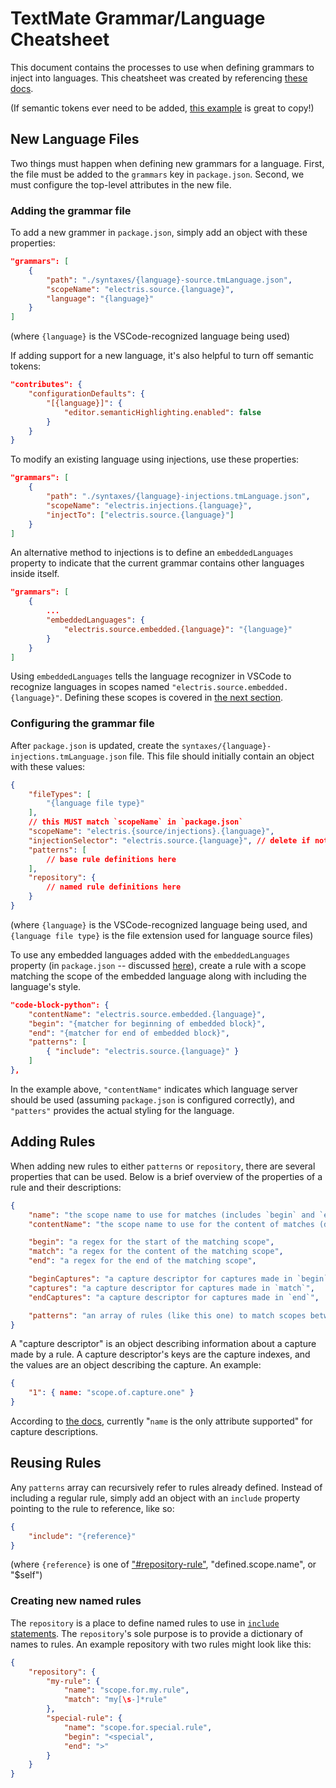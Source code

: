 # TextMate Grammar/Language Cheatsheet
This document contains the processes to use when defining grammars to inject into languages. This cheatsheet was created by referencing [these docs](https://macromates.com/manual/en/language_grammars).

(If semantic tokens ever need to be added, [this example](https://github.com/microsoft/vscode-extension-samples/tree/main/semantic-tokens-sample) is great to copy!)


## New Language Files
Two things must happen when defining new grammars for a language. First, the file must be added to the `grammars` key in `package.json`. Second, we must configure the top-level attributes in the new file.

### Adding the grammar file
To add a new grammer in `package.json`, simply add an object with these properties:

``` json
"grammars": [
    {
        "path": "./syntaxes/{language}-source.tmLanguage.json",
        "scopeName": "electris.source.{language}",
        "language": "{language}"
    }
]
```

(where `{language}` is the VSCode-recognized language being used)

If adding support for a new language, it's also helpful to turn off semantic tokens:

``` json
"contributes": {
    "configurationDefaults": {
        "[{language}]": {
            "editor.semanticHighlighting.enabled": false
        }
    }
}
```

To modify an existing language using injections, use these properties:

``` json
"grammars": [
    {
        "path": "./syntaxes/{language}-injections.tmLanguage.json",
        "scopeName": "electris.injections.{language}",
        "injectTo": ["electris.source.{language}"]
    }
]
```

An alternative method to injections is to define an `embeddedLanguages` property to indicate that the current grammar contains other languages inside itself.

```json
"grammars": [
    {
        ...
        "embeddedLanguages": {
            "electris.source.embedded.{language}": "{language}"
        }
    }
]
```

Using `embeddedLanguages` tells the language recognizer in VSCode to recognize languages in scopes named `"electris.source.embedded.{language}"`. Defining these scopes is covered in [the next section](#configuring-the-grammar-file).

### Configuring the grammar file
After `package.json` is updated, create the `syntaxes/{language}-injections.tmLanguage.json` file. This file should initially contain an object with these values:

``` json
{
    "fileTypes": [
        "{language file type}"
    ],
    // this MUST match `scopeName` in `package.json`
    "scopeName": "electris.{source/injections}.{language}",
    "injectionSelector": "electris.source.{language}", // delete if not injecting
    "patterns": [
        // base rule definitions here
    ],
    "repository": {
        // named rule definitions here
    }
}
```

(where `{language}` is the VSCode-recognized language being used, and `{language file type}` is the file extension used for language source files)

To use any embedded languages added with the `embeddedLanguages` property (in `package.json` -- discussed [here](#adding-the-grammar-file)), create a rule with a scope matching the scope of the embedded language along with including the language's style.

``` json
"code-block-python": {
    "contentName": "electris.source.embedded.{language}",
    "begin": "{matcher for beginning of embedded block}",
    "end": "{matcher for end of embedded block}",
    "patterns": [
        { "include": "electris.source.{language}" }
    ]
},
```

In the example above, `"contentName"` indicates which language server should be used (assuming `package.json` is configured correctly), and `"patters"` provides the actual styling for the language.


## Adding Rules
When adding new rules to either `patterns` or `repository`, there are several properties that can be used. Below is a brief overview of the properties of a rule and their descriptions:

``` json
{
    "name": "the scope name to use for matches (includes `begin` and `end` tokens)",
    "contentName": "the scope name to use for the content of matches (does not include `begin` and `end` tokens)",

    "begin": "a regex for the start of the matching scope",
    "match": "a regex for the content of the matching scope",
    "end": "a regex for the end of the matching scope",

    "beginCaptures": "a capture descriptor for captures made in `begin`",
    "captures": "a capture descriptor for captures made in `match`",
    "endCaptures": "a capture descriptor for captures made in `end`",

    "patterns": "an array of rules (like this one) to match scopes between `begin` and `end`"
}
```

A "capture descriptor" is an object describing information about a capture made by a rule. A capture descriptor's keys are the capture indexes, and the values are an object describing the capture. An example:

``` json
{
    "1": { name: "scope.of.capture.one" }
}
```

According to [the docs](https://macromates.com/manual/en/language_grammars#rule_keys), currently "`name` is the only attribute supported" for capture descriptions.


## Reusing Rules
Any `patterns` array can recursively refer to rules already defined. Instead of including a regular rule, simply add an object with an `include` property pointing to the rule to reference, like so:

``` json
{
    "include": "{reference}"
}
```

(where `{reference}` is one of ["#repository-rule"](#creating-new-named-rules), "defined.scope.name", or "$self")

### Creating new named rules
The `repository` is a place to define named rules to use in [`include` statements](#including-rules-recursively). The `repository`'s sole purpose is to provide a dictionary of names to rules. An example repository with two rules might look like this:

``` json
{
    "repository": {
        "my-rule": {
            "name": "scope.for.my.rule",
            "match": "my[\s-]*rule"
        },
        "special-rule": {
            "name": "scope.for.special.rule",
            "begin": "<special",
            "end": ">"
        }
    }
}
```
